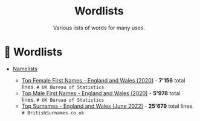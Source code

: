 <h1 align='center'>Wordlists</h1>
<p align='center'>Various lists of words for many uses.</p>

# 📜 Wordlists

- [Namelists](https://github.com/tarranprior/wordlists/blob/main/names)

    - [Top Female First Names - England and Wales (2020)](https://raw.githubusercontent.com/tarranprior/wordlists/master/names/top_female_first_names_england_and_wales.txt) - **7'156** total lines. `# UK Bureau of Statistics`
    - [Top Male First Names - England and Wales (2020)](https://raw.githubusercontent.com/tarranprior/wordlists/master/names/top_male_first_names_england_and_wales.txt) - **5'978** total lines. `# UK Bureau of Statistics`
    - [Top Surnames - England and Wales (June 2022)](https://raw.githubusercontent.com/tarranprior/wordlists/master/names/top_surnames_england_and_wales.txt) - **25'679** total lines. `# BritishSurnames.co.uk`